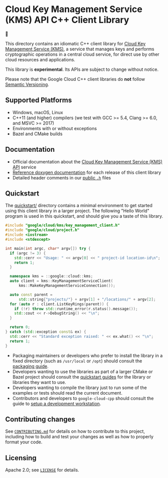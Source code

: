 # Cloud Key Management Service (KMS) API C++ Client Library

:construction:

This directory contains an idiomatic C++ client library for
[Cloud Key Management Service (KMS)][cloud-service-docs], a service that manages
keys and performs cryptographic operations in a central cloud service, for
direct use by other cloud resources and applications.

This library is **experimental**. Its APIs are subject to change without notice.

Please note that the Google Cloud C++ client libraries do **not** follow
[Semantic Versioning](https://semver.org/).

## Supported Platforms

* Windows, macOS, Linux
* C++11 (and higher) compilers (we test with GCC >= 5.4, Clang >= 6.0, and
  MSVC >= 2017)
* Environments with or without exceptions
* Bazel and CMake builds

## Documentation

* Official documentation about the [Cloud Key Management Service (KMS) API][cloud-service-docs] service
* [Reference doxygen documentation][doxygen-link] for each release of this
  client library
* Detailed header comments in our [public `.h`][source-link] files

[cloud-service-docs]: https://cloud.google.com/kms
[doxygen-link]: https://googleapis.dev/cpp/google-cloud-kms/latest/
[source-link]: https://github.com/googleapis/google-cloud-cpp/tree/main/google/cloud/kms

## Quickstart

The [quickstart/](quickstart/README.md) directory contains a minimal environment
to get started using this client library in a larger project. The following
"Hello World" program is used in this quickstart, and should give you a taste of
this library.

<!-- inject-quickstart-start -->
```cc
#include "google/cloud/kms/key_management_client.h"
#include "google/cloud/project.h"
#include <iostream>
#include <stdexcept>

int main(int argc, char* argv[]) try {
  if (argc != 3) {
    std::cerr << "Usage: " << argv[0] << " project-id location-id\n";
    return 1;
  }

  namespace kms = ::google::cloud::kms;
  auto client = kms::KeyManagementServiceClient(
      kms::MakeKeyManagementServiceConnection());

  auto const parent =
      std::string{"projects/"} + argv[1] + "/locations/" + argv[2];
  for (auto r : client.ListKeyRings(parent)) {
    if (!r) throw std::runtime_error(r.status().message());
    std::cout << r->DebugString() << "\n";
  }

  return 0;
} catch (std::exception const& ex) {
  std::cerr << "Standard exception raised: " << ex.what() << "\n";
  return 1;
}
```
<!-- inject-quickstart-end -->

* Packaging maintainers or developers who prefer to install the library in a
  fixed directory (such as `/usr/local` or `/opt`) should consult the
  [packaging guide](/doc/packaging.md).
* Developers wanting to use the libraries as part of a larger CMake or Bazel
  project should consult the [quickstart guides](#quickstart) for the library
  or libraries they want to use.
* Developers wanting to compile the library just to run some of the examples or
  tests should read the current document.
* Contributors and developers to `google-cloud-cpp` should consult the guide to
  [setup a development workstation][howto-setup-dev-workstation].

[howto-setup-dev-workstation]: /doc/contributor/howto-guide-setup-development-workstation.md

## Contributing changes

See [`CONTRIBUTING.md`](../../../CONTRIBUTING.md) for details on how to
contribute to this project, including how to build and test your changes
as well as how to properly format your code.

## Licensing

Apache 2.0; see [`LICENSE`](../../../LICENSE) for details.
